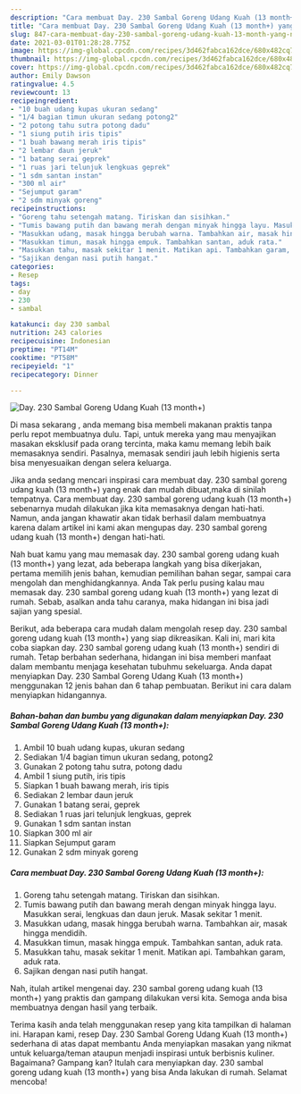```yaml
---
description: "Cara membuat Day. 230 Sambal Goreng Udang Kuah (13 month+) yang nikmat Untuk Jualan"
title: "Cara membuat Day. 230 Sambal Goreng Udang Kuah (13 month+) yang nikmat Untuk Jualan"
slug: 847-cara-membuat-day-230-sambal-goreng-udang-kuah-13-month-yang-nikmat-untuk-jualan
date: 2021-03-01T01:28:28.775Z
image: https://img-global.cpcdn.com/recipes/3d462fabca162dce/680x482cq70/day-230-sambal-goreng-udang-kuah-13-month-foto-resep-utama.jpg
thumbnail: https://img-global.cpcdn.com/recipes/3d462fabca162dce/680x482cq70/day-230-sambal-goreng-udang-kuah-13-month-foto-resep-utama.jpg
cover: https://img-global.cpcdn.com/recipes/3d462fabca162dce/680x482cq70/day-230-sambal-goreng-udang-kuah-13-month-foto-resep-utama.jpg
author: Emily Dawson
ratingvalue: 4.5
reviewcount: 13
recipeingredient:
- "10 buah udang kupas ukuran sedang"
- "1/4 bagian timun ukuran sedang potong2"
- "2 potong tahu sutra potong dadu"
- "1 siung putih iris tipis"
- "1 buah bawang merah iris tipis"
- "2 lembar daun jeruk"
- "1 batang serai geprek"
- "1 ruas jari telunjuk lengkuas geprek"
- "1 sdm santan instan"
- "300 ml air"
- "Sejumput garam"
- "2 sdm minyak goreng"
recipeinstructions:
- "Goreng tahu setengah matang. Tiriskan dan sisihkan."
- "Tumis bawang putih dan bawang merah dengan minyak hingga layu. Masukkan serai, lengkuas dan daun jeruk. Masak sekitar 1 menit."
- "Masukkan udang, masak hingga berubah warna. Tambahkan air, masak hingga mendidih."
- "Masukkan timun, masak hingga empuk. Tambahkan santan, aduk rata."
- "Masukkan tahu, masak sekitar 1 menit. Matikan api. Tambahkan garam, aduk rata."
- "Sajikan dengan nasi putih hangat."
categories:
- Resep
tags:
- day
- 230
- sambal

katakunci: day 230 sambal 
nutrition: 243 calories
recipecuisine: Indonesian
preptime: "PT14M"
cooktime: "PT58M"
recipeyield: "1"
recipecategory: Dinner

---
```



![Day. 230 Sambal Goreng Udang Kuah (13 month+)](https://img-global.cpcdn.com/recipes/3d462fabca162dce/680x482cq70/day-230-sambal-goreng-udang-kuah-13-month-foto-resep-utama.jpg)

Di masa  sekarang , anda memang bisa membeli makanan praktis tanpa perlu repot membuatnya dulu. Tapi, untuk mereka yang mau menyajikan masakan eksklusif pada orang tercinta, maka kamu memang lebih baik memasaknya sendiri. Pasalnya, memasak sendiri jauh lebih higienis serta bisa menyesuaikan dengan selera keluarga.

Jika anda sedang mencari inspirasi cara membuat day. 230 sambal goreng udang kuah (13 month+) yang enak dan mudah dibuat,maka di sinilah tempatnya. Cara membuat day. 230 sambal goreng udang kuah (13 month+)  sebenarnya mudah dilakukan jika kita memasaknya dengan hati-hati. Namun, anda jangan khawatir akan tidak berhasil dalam membuatnya 
karena dalam artikel ini kami akan mengupas day. 230 sambal goreng udang kuah (13 month+) dengan hati-hati.  



Nah buat kamu yang mau memasak day. 230 sambal goreng udang kuah (13 month+) yang lezat, ada beberapa langkah yang bisa dikerjakan, pertama memilih jenis bahan, kemudian pemilihan bahan segar, sampai cara mengolah dan menghidangkannya. Anda Tak perlu pusing kalau mau memasak day. 230 sambal goreng udang kuah (13 month+) yang lezat di rumah. Sebab, asalkan anda  tahu caranya, maka hidangan ini bisa jadi sajian yang spesial.

Berikut, ada beberapa cara mudah dalam mengolah resep day. 230 sambal goreng udang kuah (13 month+) yang siap dikreasikan. Kali ini, mari kita coba siapkan day. 230 sambal goreng udang kuah (13 month+) sendiri di rumah. Tetap berbahan sederhana, hidangan ini bisa memberi manfaat dalam membantu menjaga kesehatan tubuhmu sekeluarga. Anda dapat menyiapkan Day. 230 Sambal Goreng Udang Kuah (13 month+) menggunakan 12 jenis bahan dan 6 tahap pembuatan. Berikut ini cara dalam menyiapkan hidangannya.

<!--inarticleads1-->

##### Bahan-bahan dan bumbu yang digunakan dalam menyiapkan Day. 230 Sambal Goreng Udang Kuah (13 month+):

1. Ambil 10 buah udang kupas, ukuran sedang
1. Sediakan 1/4 bagian timun ukuran sedang, potong2
1. Gunakan 2 potong tahu sutra, potong dadu
1. Ambil 1 siung putih, iris tipis
1. Siapkan 1 buah bawang merah, iris tipis
1. Sediakan 2 lembar daun jeruk
1. Gunakan 1 batang serai, geprek
1. Sediakan 1 ruas jari telunjuk lengkuas, geprek
1. Gunakan 1 sdm santan instan
1. Siapkan 300 ml air
1. Siapkan Sejumput garam
1. Gunakan 2 sdm minyak goreng




<!--inarticleads2-->

##### Cara membuat Day. 230 Sambal Goreng Udang Kuah (13 month+):

1. Goreng tahu setengah matang. Tiriskan dan sisihkan.
1. Tumis bawang putih dan bawang merah dengan minyak hingga layu. Masukkan serai, lengkuas dan daun jeruk. Masak sekitar 1 menit.
1. Masukkan udang, masak hingga berubah warna. Tambahkan air, masak hingga mendidih.
1. Masukkan timun, masak hingga empuk. Tambahkan santan, aduk rata.
1. Masukkan tahu, masak sekitar 1 menit. Matikan api. Tambahkan garam, aduk rata.
1. Sajikan dengan nasi putih hangat.




Nah, itulah artikel mengenai  day. 230 sambal goreng udang kuah (13 month+)  yang praktis dan gampang dilakukan versi kita. Semoga anda bisa membuatnya dengan hasil yang terbaik. 

Terima kasih anda telah menggunakan resep yang kita tampilkan di halaman ini. Harapan kami, resep  Day. 230 Sambal Goreng Udang Kuah (13 month+) sederhana di atas dapat membantu Anda menyiapkan masakan yang nikmat untuk keluarga/teman ataupun menjadi inspirasi untuk berbisnis kuliner. Bagaimana? Gampang kan? Itulah cara menyiapkan day. 230 sambal goreng udang kuah (13 month+) yang bisa Anda lakukan di rumah. Selamat mencoba!

